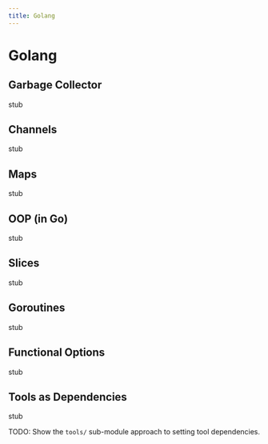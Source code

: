 ```yaml
---
title: Golang
---
```


Golang
=======

Garbage Collector
------------------

stub

Channels
--------

stub

Maps
-----

stub

OOP (in Go)
-----------

stub

Slices
-------

stub

Goroutines
-----------

stub

Functional Options
-------------------

stub

Tools as Dependencies
----------------------

stub

TODO: Show the `tools/` sub-module approach to setting tool dependencies.
